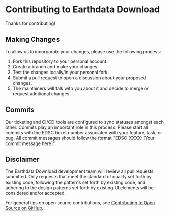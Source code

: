 # Contributing to Earthdata Download

Thanks for contributing!

## Making Changes

To allow us to incorporate your changes, please use the following process:

1. Fork this repository to your personal account.
2. Create a branch and make your changes.
3. Test the changes locally/in your personal fork.
4. Submit a pull request to open a discussion about your proposed changes.
5. The maintainers will talk with you about it and decide to merge or request additional changes.

## Commits

Our ticketing and CI/CD tools are configured to sync statuses amongst each other. Commits play an important role in this process. Please start all commits with the EDSC ticket number associated with your feature, task, or bug. All commit messages should follow the format "EDSC-XXXX: [Your commit message here]"

## Disclaimer

The Earthdata Download development team will review all pull requests submitted. Only requests that meet the standard of quality set forth by existing code, following the patterns set forth by existing code, and adhering to the design patterns set forth by existing UI elements will be considered and/or accepted.

For general tips on open source contributions, see [Contributing to Open Source on GitHub](https://guides.github.com/activities/contributing-to-open-source/).
